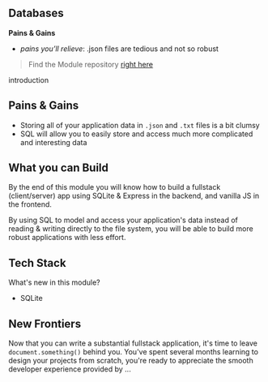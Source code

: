 ## Databases

__Pains & Gains__
* _pains you’ll relieve_: .json files are tedious and not so robust

> Find the Module repository [right here](https://github.com/HackYourFutureBelgium/databases/)

introduction

## Pains & Gains

* Storing all of your application data in `.json` and `.txt` files is a bit clumsy
* SQL will allow you to easily store and access much more complicated and interesting data

## What you can Build

By the end of this module you will know how to build a fullstack (client/server) app using SQLite & Express in the backend, and vanilla JS in the frontend.

By using SQL to model and access your application's data instead of reading & writing directly to the file system, you will be able to build more robust applications with less effort.

## Tech Stack

What's new in this module?

* SQLite

## New Frontiers

Now that you can write a substantial fullstack application, it's time to leave `document.something()` behind you.   You've spent several months learning to design your projects from scratch, you're ready to appreciate the smooth developer experience provided by ...


